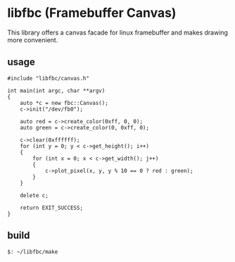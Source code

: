 # libfbc (Framebuffer Canvas)

This library offers a canvas facade for linux framebuffer and makes drawing more convenient.

## usage

```
#include "libfbc/canvas.h"

int main(int argc, char **argv)
{
    auto *c = new fbc::Canvas();
    c->init("/dev/fb0");

    auto red = c->create_color(0xff, 0, 0);
    auto green = c->create_color(0, 0xff, 0);

    c->clear(0xffffff);
    for (int y = 0; y < c->get_height(); i++)
    {
        for (int x = 0; x < c->get_width(); j++)
        {
            c->plot_pixel(x, y, y % 10 == 0 ? red : green);
        }
    }

    delete c;

    return EXIT_SUCCESS;
}
```

## build

```
$: ~/libfbc/make
```
